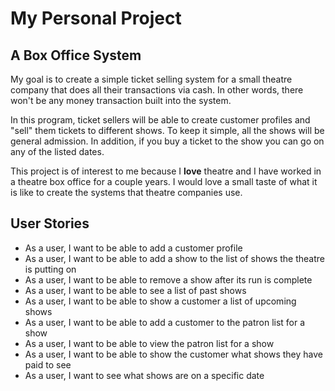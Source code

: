 # My Personal Project

## A Box Office System



My goal is to create a simple ticket selling system for a small
theatre company that does all their transactions via cash. In other 
words, there won't be any money transaction built into the system.

In this program, ticket sellers will be able to create 
customer profiles and "sell" them tickets to different shows. To keep it
simple, all the shows will be general admission. In addition, if you buy 
a ticket to the show you can go on any of the listed dates.

This project is of interest to me because I **love** theatre and 
I have worked in a theatre box office for a couple years. I would love a small
taste of what it is like to create the systems
that theatre companies use.


## User Stories

- As a user, I want to be able to add a customer profile
- As a user, I want to be able to add a show to the list of
shows the theatre is putting on
- As a user, I want to be able to remove a show after its
run is complete
- As a user, I want to be able to see a list of past shows
- As a user, I want to be able to show a customer a list of
upcoming shows
- As a user, I want to be able to add a customer to the patron 
list for a show
- As a user, I want to be able to view the patron list for a show
- As a user, I want to be able to show the customer what shows they
have paid to see
- As a user, I want to see what shows are on a specific date
